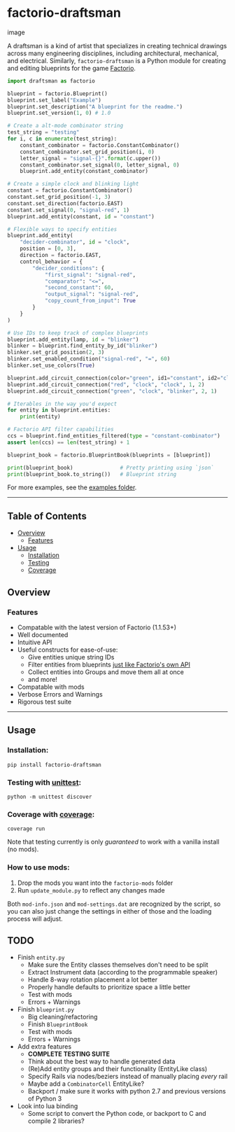 # factorio-draftsman

image

A draftsman is a kind of artist that specializes in creating technical drawings across many engineering disciplines, including architectural, mechanical, and electrical.
Similarly, `factorio-draftsman` is a Python module for creating and editing blueprints for the game [Factorio](https://factorio.com/).

```python
import draftsman as factorio

blueprint = factorio.Blueprint()
blueprint.set_label("Example")
blueprint.set_description("A blueprint for the readme.")
blueprint.set_version(1, 0) # 1.0

# Create a alt-mode combinator string
test_string = "testing"
for i, c in enumerate(test_string):
    constant_combinator = factorio.ConstantCombinator()
    constant_combinator.set_grid_position(i, 0)
    letter_signal = "signal-{}".format(c.upper())
    constant_combinator.set_signal(0, letter_signal, 0)
    blueprint.add_entity(constant_combinator)

# Create a simple clock and blinking light
constant = factorio.ConstantCombinator()
constant.set_grid_position(-1, 3)
constant.set_direction(factorio.EAST)
constant.set_signal(0, "signal-red", 1)
blueprint.add_entity(constant, id = "constant")

# Flexible ways to specify entities
blueprint.add_entity(
    "decider-combinator", id = "clock",
    position = [0, 3],
    direction = factorio.EAST,
    control_behavior = {
        "decider_conditions": {
            "first_signal": "signal-red",
            "comparator": "<=",
            "second_constant": 60,
            "output_signal": "signal-red",
            "copy_count_from_input": True
        }
    }
)

# Use IDs to keep track of complex blueprints
blueprint.add_entity(lamp, id = "blinker")
blinker = blueprint.find_entity_by_id("blinker")
blinker.set_grid_position(2, 3)
blinker.set_enabled_condition("signal-red", "=", 60)
blinker.set_use_colors(True)

blueprint.add_circuit_connection(color="green", id1="constant", id2="clock", side1=1, side2=1)
blueprint.add_circuit_connection("red", "clock", "clock", 1, 2)
blueprint.add_circuit_connection("green", "clock", "blinker", 2, 1)

# Iterables in the way you'd expect
for entity in blueprint.entities:
    print(entity)

# Factorio API filter capabilities
ccs = blueprint.find_entities_filtered(type = "constant-combinator")
assert len(ccs) == len(test_string) + 1

blueprint_book = factorio.BlueprintBook(blueprints = [blueprint])

print(blueprint_book)               # Pretty printing using `json`
print(blueprint_book.to_string())   # Blueprint string
```
For more examples, see the [examples folder](https://github.com/redruin1/factorio-draftsman/tree/main/examples).

--------------------------------------------------------------------------------
## Table of Contents

 * [Overview](#overview)
    * [Features](#features)
 * [Usage](#usage)
    * [Installation](#installation)
    * [Testing](#testing-with-unittesthttpsdocspythonorg3libraryunittesthtml)
    * [Coverage](#coverage-with-coveragehttpscoveragereadthedocsioen632)

## Overview
### Features
* Compatable with the latest version of Factorio (1.1.53+)
* Well documented
* Intuitive API
* Useful constructs for ease-of-use:
    * Give entities unique string IDs
    * Filter entities from blueprints [just like Factorio's own API](https://lua-api.factorio.com/latest/LuaSurface.html#LuaSurface.find_entities_filtered)
    * Collect entities into Groups and move them all at once
    * and more!
* Compatable with mods
* Verbose Errors and Warnings
* Rigorous test suite

--------------------------------------------------------------------------------
## Usage

### Installation:
```
pip install factorio-draftsman
```

### Testing with [unittest](https://docs.python.org/3/library/unittest.html):
```
python -m unittest discover
```

### Coverage with [coverage](https://coverage.readthedocs.io/en/6.3.2/):
```
coverage run
```

Note that testing currently is only *guaranteed* to work with a vanilla install
(no mods).

### How to use mods:

1. Drop the mods you want into the `factorio-mods` folder
2. Run `update_module.py` to reflect any changes made

Both `mod-info.json` and `mod-settings.dat` are recognized by the script, so you
can also just change the settings in either of those and the loading process 
will adjust.

## TODO
* Finish `entity.py`
    * Make sure the Entity classes themselves don't need to be split
    * Extract Instrument data (according to the programmable speaker)
    * Handle 8-way rotation placement a lot better
    * Properly handle defaults to prioritize space a little better
    * Test with mods
    * Errors + Warnings
* Finish `blueprint.py`
    * Big cleaning/refactoring
    * Finish `BlueprintBook`
    * Test with mods
    * Errors + Warnings
* Add extra features
    * **COMPLETE TESTING SUITE**
    * Think about the best way to handle generated data 
    * (Re)Add entity groups and their functionality (EntityLike class)
    * Specify Rails via nodes/beziers instead of manually placing *every* rail
    * Maybe add a `CombinatorCell` EntityLike?
    * Backport / make sure it works with python 2.7 and previous versions of Python 3
* Look into lua binding
    * Some script to convert the Python code, or backport to C and compile 2 libraries?